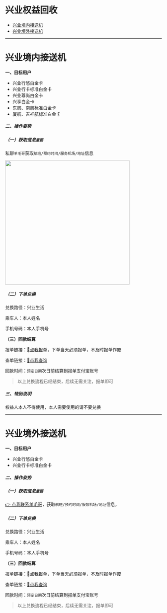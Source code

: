 # 兴业权益回收

- [兴业境内接送机](#兴业境内接送机)
- [兴业境外接送机](#兴业境外接送机)

---

# 兴业境内接送机

**一、目标用户**

- 兴业行悠白金卡
- 兴业行卡标准白金卡
- 兴业尊尚白金卡
- 兴享白金卡
- 东航、南航标准白金卡
- 厦航、吉祥航标准白金卡

##### 二、操作姿势

##### （一）获取信息`重要`

私聊`羊毛哥`获取`航班/预约时间/服务机场/地址`信息

<img src="https://cos.zjkmkj.com/media/2024/08/20/102a880b2c0de96096f62a6d388d66c7-2.webp" width=400 />

##### （二）下单兑换

兑换路径：兴业生活

乘车人：本人姓名

手机号码：本人手机号

**（三）回款结算**

报单链接：[:link:点我报单](http://u.zjkm.xyz/xGzEF)，下单当天必须报单，不及时报单作废

查单链接：[:link:点我查询](http://u.zjkm.xyz/Cr7RF)

回款时间：`预定日期`次日前结算到报单支付宝账号

> 以上兑换流程已经结束，后续无需关注，报单即可

##### 三、特别说明

权益人本人不得使用，本人需要使用的请不要兑换

---

# 兴业境外接送机

**一、目标用户**

- 兴业行悠白金卡
- 兴业行卡标准白金卡

##### 二、操作姿势

##### （一）获取信息`重要`

[👉 点我联系羊毛哥](http://u.zjkmkj.com/unVf1  )，获取`航班/预约时间/服务机场/地址`信息，

##### （二）下单兑换

兑换路径：兴业生活

乘车人：本人姓名

手机号码：本人手机号

**（三）回款结算**

报单链接：[:link:点我报单](http://u.zjkm.xyz/xGzEF)，下单当天必须报单，不及时报单作废

查单链接：[:link:点我查询](http://u.zjkm.xyz/Cr7RF)

回款时间：`预定日期`次日前结算到报单支付宝账号

> 以上兑换流程已经结束，后续无需关注，报单即可